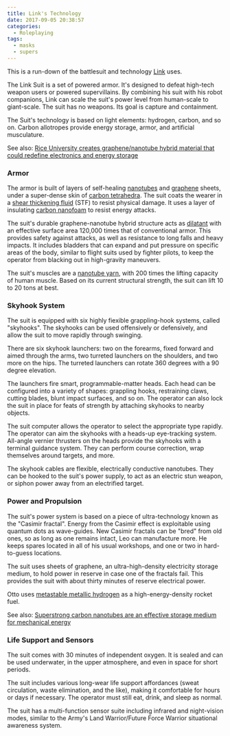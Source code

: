 ```yaml
---
title: Link's Technology
date: 2017-09-05 20:38:57
categories:
  - Roleplaying
tags:
  - masks
  - supers
---
```


This is a run-down of the battlesuit and technology [Link](/2017/08/07/link/) uses.

<!-- more -->

The Link Suit is a set of powered armor. It's designed to defeat high-tech weapon users or powered supervillains.
By combining his suit with his robot companions, Link can scale the suit's power level from human-scale to giant-scale.
The suit has no weapons. Its goal is capture and containment.

The Suit's technology is based on light elements: hydrogen, carbon, and so on.
Carbon allotropes provide energy storage, armor, and artificial musculature.

See also: [Rice University creates graphene/nanotube hybrid material that could redefine electronics and energy storage](https://www.extremetech.com/computing/141801-rice-university-creates-graphenenanotube-hybrid-material-that-could-redefine-electronics-and-energy-storage)

### Armor

The armor is built of layers of self-healing [nanotubes](https://en.wikipedia.org/wiki/Carbon_nanotube)
and [graphene](https://bits.blogs.nytimes.com/2014/04/13/bend-it-charge-it-dunk-it-graphene-the-material-of-tomorrow/) sheets,
under a super-dense skin of [carbon tetrahedra](https://en.wikipedia.org/wiki/Superdense_carbon_allotropes).
The suit coats the wearer in a [shear thickening fluid](http://science.howstuffworks.com/liquid-body-armor1.htm) (STF) to resist physical damage.
It uses a layer of insulating [carbon nanofoam](https://en.wikipedia.org/wiki/Carbon_nanofoam) to resist energy attacks.

The suit's durable graphene-nanotube hybrid structure acts as
[dilatant](https://en.wikipedia.org/wiki/Dilatant) with an effective surface area 120,000 times that of conventional armor.
This provides safety against attacks, as well as resistance to long falls and heavy impacts.
It includes bladders that can expand and put pressure on specific areas of the body, similar to flight suits used by fighter pilots,
to keep the operator from blacking out in high-gravity maneuvers.

The suit's muscles are a [nanotube yarn](http://physicsworld.com/cws/article/news/2012/nov/16/nanotube-yarn-flexes-its-muscles),
with 200 times the lifting capacity of human muscle. 
Based on its current structural strength, the suit can lift 10 to 20 tons at best.

### Skyhook System

The suit is equipped with six highly fiexible grappling-hook systems, called "skyhooks".
The skyhooks can be used offensively or defensively, and allow the suit to move rapidly through swinging.

There are six skyhook launchers: two on the forearms, fixed forward and aimed through the arms,
two turreted launchers on the shoulders, and two more on the hips.
The turreted launchers can rotate 360 degrees with a 90 degree elevation.
 
The launchers fire smart, programmable-matter heads.
Each head can be configured into a variety of shapes:
grappling hooks, restraining claws, cutting blades, blunt impact surfaces, and so on.
The operator can also lock the suit in place for feats of strength by attaching skyhooks to nearby objects.

The suit computer allows the operator to select the appropriate type rapidly.
The operator can aim the skyhooks with a heads-up eye-tracking system.
All-angle vernier thrusters on the heads provide the skyhooks with a terminal guidance system.
They can perform course correction, wrap themselves around targets, and more.
 
The skyhook cables are flexible, electrically conductive nanotubes.
They can be hooked to the suit's power supply, to act as an electric stun weapon,
or siphon power away from an electrified target.

### Power and Propulsion

The suit's power system is based on a piece of ultra-technology known as the "Casimir fractal".
Energy from the Casimir effect is exploitable using quantum dots as wave-guides.
New Casimir fractals can be "bred" from old ones, so as long as one remains intact,
Leo can manufacture more.
He keeps spares located in all of his usual workshops, and one or two in hard-to-guess locations. 
 
The suit uses sheets of graphene, an ultra-high-density electricity storage medium,
to hold power in reserve in case one of the fractals fail.
This provides the suit with about thirty minutes of reserve electrical power.

Otto uses [metastable metallic hydrogen](http://aip.scitation.org/doi/10.1063/1.3115485)
as a high-energy-density rocket fuel.

See also: [Superstrong carbon nanotubes are an effective storage medium for mechanical energy](http://www.nanowerk.com/spotlight/spotid=22055.php)

### Life Support and Sensors

The suit comes with 30 minutes of independent oxygen. It is sealed and can be used underwater, in the upper atmosphere, and even in space for short periods.
 
The suit includes various long-wear life support affordances (sweat circulation, waste elimination, and the like),
making it comfortable for hours or days if necessary.
The operator must still eat, drink, and sleep as normal. 

The suit has a multi-function sensor suite including infrared and night-vision modes,
similar to the Army's Land Warrior/Future Force Warrior situational awareness system.